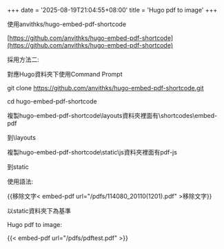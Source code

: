 +++
date = '2025-08-19T21:04:55+08:00'
title = 'Hugo pdf to image'
+++



使用anvithks/hugo-embed-pdf-shortcode

[https://github.com/anvithks/hugo-embed-pdf-shortcode](https://github.com/anvithks/hugo-embed-pdf-shortcode)



採用方法二:

對應Hugo資料夾下使用Command Prompt

git clone https://github.com/anvithks/hugo-embed-pdf-shortcode.git

cd hugo-embed-pdf-shortcode



複製hugo-embed-pdf-shortcode\\layouts資料夾裡面有\\shortcodes\\embed-pdf

到\\layouts



複製hugo-embed-pdf-shortcode\\static\\js資料夾裡面有pdf-js

到static



使用語法:

{{移除文字< embed-pdf url="/pdfs/114080\_20110(1201).pdf" >移除文字}}

以static資料夾下為基準



Hugo pdf to image:

{{< embed-pdf url="/pdfs/pdftest.pdf" >}}

